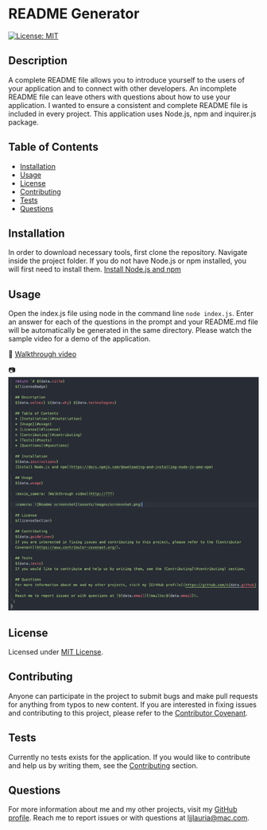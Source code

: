 # README Generator
  [![License: MIT](https://img.shields.io/badge/License-MIT-yellow.svg)](https://opensource.org/licenses/MIT)

  ## Description
  A complete README file allows you to introduce yourself to the users of your application and to connect with other developers. An incomplete README file can leave others with questions about how to use your application. I wanted to ensure a consistent and complete README file is included in every project. This application uses Node.js, npm and inquirer.js package.

  ## Table of Contents
  * [Installation](#installation)
  * [Usage](#usage)
  * [License](#license)
  * [Contributing](#contributing)
  * [Tests](#tests)
  * [Questions](#questions)
  
  ## Installation
  In order to download necessary tools, first clone the repository. Navigate inside the project folder. If you do not have Node.js or npm installed, you will first need to install them.
  [Install Node.js and npm](https://docs.npmjs.com/downloading-and-installing-node-js-and-npm)

  ## Usage
  Open the index.js file using node in the command line `node index.js`. Enter an answer for each of the questions in the prompt and your README.md file will be automatically be generated in the same directory. Please watch the sample video for a demo of the application. 

  :movie_camera: [Walkthrough video](https://drive.google.com/file/d/1DVhy0uBv1KMpC9L0SGj92L6Dccq5aHDf/view)

  :camera: ![Readme code](assets/images/screenshot.png)

  ## License
  Licensed under [MIT License](https://spdx.org/licenses/MIT.html).

  ## Contributing
  Anyone can participate in the project to submit bugs and make pull requests for anything from typos to new content.
  If you are interested in fixing issues and contributing to this project, please refer to the [Contributor Covenant](https://www.contributor-covenant.org/).

  ## Tests
  Currently no tests exists for the application. 
  If you would like to contribute and help us by writing them, see the [Contributing](#contributing) section.

  ## Questions
  For more information about me and my other projects, visit my [GitHub profile](https://github.com/LindseyJeeJan).
  Reach me to report issues or with questions at [ljjlauria@mac.com](mailto:ljjlauria@mac.com).
